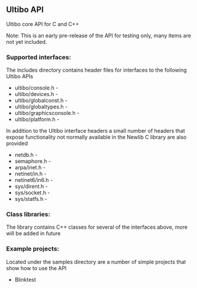 ## Ultibo API

Ultibo core API for C and C++

Note: This is an early pre-release of the API for testing only, many items are not yet included.

### Supported interfaces:

The includes directory contains header files for interfaces to the following Ultibo APIs

* ultibo/console.h - 
* ultibo/devices.h - 
* ultibo/globalconst.h - 
* ultibo/globaltypes.h - 
* ultibo/graphicsconsole.h - 
* ultibo/platform.h - 

In addition to the Ultibo interface headers a small number of headers that expose functionality not normally available in the Newlib C library are also provided

* netdb.h - 
* semaphore.h -
* arpa/inet.h - 
* netinet/in.h - 
* netinet6/in6.h - 
* sys/dirent.h - 
* sys/socket.h - 
* sys/statfs.h - 

### Class libraries:

The library contains C++ classes for several of the interfaces above, more will be added in future


### Example projects:

Located under the samples directory are a number of simple projects that show how to use the API

* Blinktest

